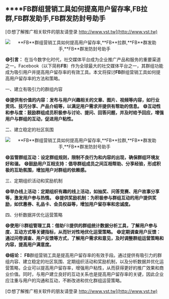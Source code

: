 ## ****FB**群组营销工具如何提高用户留存率,**FB**拉群,**FB**群发助手,**FB**群发防封号助手**

[😍想了解推广相关软件的朋友请登录 http://www.vst.tw](http://www.vst.tw)

 <center><img src="https://vst.tw/MP4/tuiguang/png/2.png" alt="**FB**群组营销工具如何提高用户留存率,**FB**拉群,**FB**群发助手,**FB**群发防封号助手"></center>

**😄引言：**
在当今数字化时代，社交媒体平台成为企业推广产品和服务的重要渠道之一。Facebook（以下简称**FB**）作为全球最大的社交媒体平台之一，其群组功能成为吸引用户并提高用户留存率的有效工具。本文将探讨**FB**群组营销工具如何提高用户留存率的方法和策略。

一、建立有吸引力的群组内容

**😄提供有价值的内容：发布与用户兴趣相关的文章、图片、视频等内容，如行业资讯、技巧分享、产品介绍等，以满足用户需求并提供有帮助的信息。**
**😄互动性和参与度：鼓励群组成员积极参与讨论、提问、回答问题，并及时给予回应，增强用户与群组的互动，促进用户粘性。**

二、建立稳定的社区氛围

 <center><img src="https://vst.tw/MP4/tuiguang/png/3.png" alt="**FB**群组营销工具如何提高用户留存率,**FB**拉群,**FB**群发助手,**FB**群发防封号助手"></center>

**😄监管群组互动：设定群组规则，限制不良行为和内容的出现，确保群组环境友好和谐。**
**😄鼓励用户互相支持：倡导群组成员之间互相帮助、分享经验，形成积极的互助氛围，增加用户对群组的依赖感。**

三、定期组织活动和奖励机制

**😄举办线上活动：定期组织有趣的线上活动，如抽奖、问答竞赛、用户故事分享等，激发用户参与热情。**
**😄提供奖励机制：为积极参与群组互动的用户提供奖励，如优惠券、礼品卡、会员权益等，增加用户留存率和忠诚度。**

四、分析数据并优化运营策略

**😄使用**FB**群组管理工具：借助**FB**提供的群组统计数据分析工具，了解用户参与度、互动方式等关键指标，从而针对性地优化运营策略。**
**😄定期调查用户反馈：通过问卷调查、用户反馈等方式，了解用户需求和意见，及时调整群组运营策略和内容，提高用户满意度。**

**😄结论：**
**FB**群组营销工具是提高用户留存率的有效手段。通过提供有吸引力的群组内容、建立稳定的社区氛围、定期组织活动和奖励机制，以及分析数据并优化运营策略，企业可以提高用户留存率，增强用户粘性，从而获得更好的推广效果和商业价值。同时，与用户建立良好的互动关系也是提高用户留存率的关键，因此企业应注重与用户的沟通和互动，不断改进和优化群组运营策略。

[😍想了解推广相关软件的朋友请登录 http://www.vst.tw](http://www.vst.tw)



